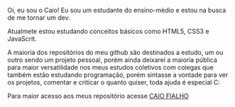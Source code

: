 Oi, eu sou o Caio! Eu sou um estudante do ensino-médio e estou na busca de me tornar um dev.

Atualmete estou estudando conceitos básicos como HTML5, CSS3 e JavaScrit.

A maioria dos repositórios do meu github são destinados a estudo, um ou outro sendo um projeto pessoal, porém ainda deixarei a maioria pública para maior versatilidade nos meus estudos coletivos com colegas que também estão estudando programação, porém sintasse a vontade para ver os projetos, comentar e criticar o quanto quiser, toda ajuda é especial C:

Para maior acesso aos meus repositório acesse [CAIO FIALHO](https://caiofialho.github.io/CaioFialho)
